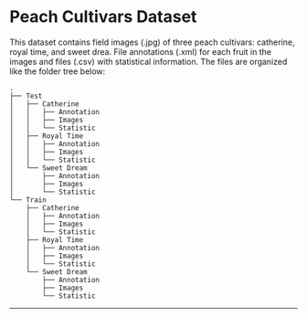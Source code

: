 # Peach Cultivars Dataset
This dataset contains field images (.jpg) of three peach cultivars: catherine, royal time, and sweet drea. File annotations (.xml) for each fruit in the images and files (.csv) with statistical information.
The files are organized like the folder tree below: 

```
.
├── Test
│   ├── Catherine
│   │   ├── Annotation
│   │   ├── Images
│   │   └── Statistic
│   ├── Royal Time
│   │   ├── Annotation
│   │   ├── Images
│   │   └── Statistic
│   └── Sweet Dream
│       ├── Annotation
│       ├── Images
│       └── Statistic
└── Train
    ├── Catherine
    │   ├── Annotation
    │   ├── Images
    │   └── Statistic
    ├── Royal Time
    │   ├── Annotation
    │   ├── Images
    │   └── Statistic
    └── Sweet Dream
        ├── Annotation
        ├── Images
        └── Statistic

```
__________________________________________________________________________________________________________________________________________________________
